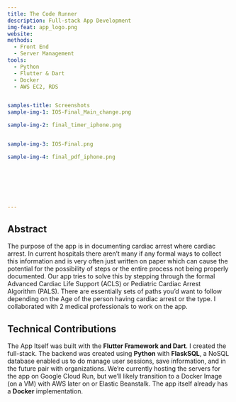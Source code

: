 ```yaml
---
title: The Code Runner 
description: Full-stack App Development
img-feat: app_logo.png
website: 
methods:
  - Front End
  - Server Management
tools:
  - Python
  - Flutter & Dart
  - Docker
  - AWS EC2, RDS


samples-title: Screenshots
sample-img-1: IOS-Final_Main_change.png

sample-img-2: final_timer_iphone.png


sample-img-3: IOS-Final.png

sample-img-4: final_pdf_iphone.png







---
```



## Abstract
 The purpose of the app is in documenting cardiac arrest where cardiac arrest. In current hospitals there aren’t many if any formal ways to collect this information and is very often just written on paper which can cause the potential for the possibility of steps or the entire process not being properly documented. Our app tries to solve this by stepping through the formal Advanced Cardiac Life Support (ACLS) or Pediatric Cardiac Arrest Algorithm (PALS). There are essentially sets of paths you’d want to follow depending on the Age of the person having cardiac arrest or the type. I collaborated with 2 medical professionals to work on the app. 

## Technical Contributions
The App Itself was built with the **Flutter Framework and Dart**. I created the full-stack. The backend was created using **Python** with **FlaskSQL**, a NoSQL database enabled us to do manage user sessions, save information, and in the future pair with organizations. We’re currently hosting the servers for the app on Google Cloud Run, but we’ll likely transition to a Docker Image (on a VM) with AWS later on or Elastic Beanstalk. The app itself already has a **Docker** implementation.  


